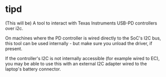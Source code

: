 # tipd

(This will be) A tool to interact with Texas Instruments USB-PD controllers over i2c.

On machines where the PD controller is wired directly to the SoC's I2C bus, this tool can be used internally - but make sure you unload the driver, if present.

If the controller's I2C is not internally accessible (for example wired to EC), you may be able to use this with an external I2C adapter wired to the laptop's battery connector.
